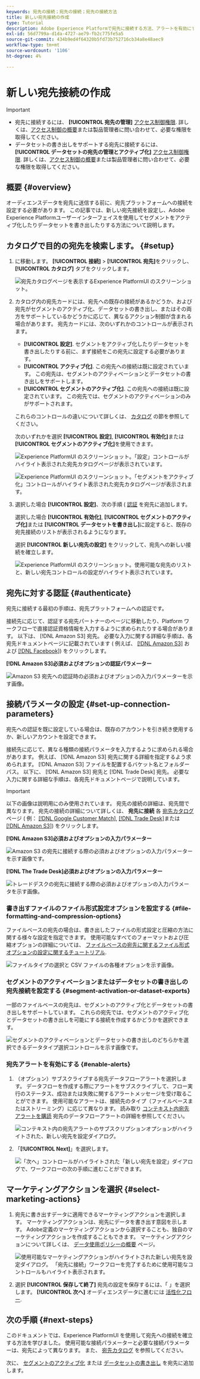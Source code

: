 ```yaml
---
keywords: 宛先の接続；宛先の接続；宛先の接続方法
title: 新しい宛先接続の作成
type: Tutorial
description: Adobe Experience Platformで宛先に接続する方法、アラートを有効にする方法、接続した宛先に対するマーケティングアクションを設定する方法について説明します。
exl-id: 56d7799a-d1da-4727-ae79-fb2c775fe5a5
source-git-commit: 434b9ed4f64320b5fd73b752716cb34a8e48aec9
workflow-type: tm+mt
source-wordcount: '1106'
ht-degree: 4%

---
```


# 新しい宛先接続の作成

>[!IMPORTANT]
> 
>* 宛先に接続するには、 **[!UICONTROL 宛先の管理]** [アクセス制御権限](/help/access-control/home.md#permissions). 詳しくは、[アクセス制御の概要](/help/access-control/ui/overview.md)または製品管理者に問い合わせて、必要な権限を取得してください。
>* データセットの書き出しをサポートする宛先に接続するには、 **[!UICONTROL データセットの宛先の管理とアクティブ化]** [アクセス制御権限](/help/access-control/home.md#permissions). 詳しくは、[アクセス制御の概要](/help/access-control/ui/overview.md)または製品管理者に問い合わせて、必要な権限を取得してください。


## 概要 {#overview}

オーディエンスデータを宛先に送信する前に、宛先プラットフォームへの接続を設定する必要があります。 この記事では、新しい宛先接続を設定し、Adobe Experience Platformユーザーインターフェイスを使用してセグメントをアクティブ化したりデータセットを書き出したりする方法について説明します。

## カタログで目的の宛先を検索します。 {#setup}

1. に移動します。 **[!UICONTROL 接続]** > **[!UICONTROL 宛先]**&#x200B;をクリックし、 **[!UICONTROL カタログ]** タブをクリックします。

   ![宛先カタログページを表示するExperience PlatformUI のスクリーンショット。](../assets/ui/connect-destinations/catalog.png)

2. カタログ内の宛先カードには、宛先への既存の接続があるかどうか、および宛先がセグメントのアクティブ化、データセットの書き出し、またはその両方をサポートしているかどうかに応じて、異なるアクション制御が含まれる場合があります。 宛先カードには、次のいずれかのコントロールが表示されます。

   * **[!UICONTROL 設定]**. セグメントをアクティブ化したりデータセットを書き出したりする前に、まず接続をこの宛先に設定する必要があります。
   * **[!UICONTROL アクティブ化]**. この宛先への接続は既に設定されています。 この宛先は、セグメントのアクティベーションとデータセットの書き出しをサポートします。
   * **[!UICONTROL セグメントのアクティブ化]**. この宛先への接続は既に設定されています。 この宛先では、セグメントのアクティベーションのみがサポートされます。

   これらのコントロールの違いについて詳しくは、 [カタログ](../ui/destinations-workspace.md#catalog) の節を参照してください。

   次のいずれかを選択 **[!UICONTROL 設定]**, **[!UICONTROL 有効化]**&#x200B;または **[!UICONTROL セグメントのアクティブ化]**&#x200B;を使用できます。

   ![Experience PlatformUI のスクリーンショット。「設定」コントロールがハイライト表示された宛先カタログページが表示されています。](../assets/ui/connect-destinations/set-up.png)

   ![Experience PlatformUI のスクリーンショット。「セグメントをアクティブ化」コントロールがハイライト表示された宛先カタログページが表示されます。](../assets/ui/connect-destinations/activate-segments.png)

3. 選択した場合 **[!UICONTROL 設定]**、次の手順 ( [認証](#authenticate) を宛先に追加します。

   選択した場合 **[!UICONTROL 有効化]**, **[!UICONTROL セグメントのアクティブ化]**&#x200B;または **[!UICONTROL データセットを書き出し]**&#x200B;に設定すると、既存の宛先接続のリストが表示されるようになります。

   選択 **[!UICONTROL 新しい宛先の設定]** をクリックして、宛先への新しい接続を確立します。

   ![Experience PlatformUI のスクリーンショット。使用可能な宛先のリストと、新しい宛先コントロールの設定がハイライト表示されています。](../assets/ui/connect-destinations/configure-new-destination.png)

## 宛先に対する認証 {#authenticate}

宛先に接続する最初の手順は、宛先プラットフォームへの認証です。

接続先に応じて、認証する宛先パートナーのページに移動したり、Platform ワークフローで直接認証資格情報を入力するように求められたりする場合があります。 以下は、 [!DNL Amazon S3] 宛先。 必要な入力に関する詳細な手順は、各宛先ドキュメントページに記載されています ( 例えば、 [[!DNL Amazon S3]](/help/destinations/catalog/cloud-storage/amazon-s3.md#authenticate) および [[!DNL Facebook]](/help/destinations/catalog/social/facebook.md#authenticate)) をクリックします。

**[!DNL Amazon S3]必須およびオプションの認証パラメーター**

![Amazon S3 宛先への認証時の必須およびオプションの入力パラメーターを示す画像。](../assets/ui/connect-destinations/authenticate-amazon-s3-example.png)

## 接続パラメータの設定 {#set-up-connection-parameters}

宛先への認証を既に設定している場合は、既存のアカウントを引き続き使用するか、新しいアカウントを設定できます。

接続先に応じて、異なる種類の接続パラメータを入力するように求められる場合があります。 例えば、 [!DNL Amazon S3] 宛先に関する詳細を指定するよう求められます。 [!DNL Amazon S3] ファイルを配置するバケット名とフォルダーパス。 以下に、 [!DNL Amazon S3] 宛先と [!DNL Trade Desk] 宛先。 必要な入力に関する詳細な手順は、各宛先ドキュメントページで説明しています。

>[!IMPORTANT]
>
>以下の画像は説明用にのみ使用されています。 宛先の接続の詳細は、宛先間で異なります。 宛先の接続の詳細について詳しくは、 **宛先に接続** 各 [宛先カタログ](../catalog/overview.md) ページ ( 例： [[!DNL Google Customer Match]](../catalog/advertising/google-customer-match.md#connect), [[!DNL Trade Desk]](/help/destinations/catalog/advertising/tradedesk.md#connect)または [[!DNL Amazon S3]](/help/destinations/catalog/cloud-storage/amazon-s3.md#destination-details)) をクリックします。

**[!DNL Amazon S3]必須およびオプションの入力パラメーター**

![Amazon S3 の宛先に接続する際の必須およびオプションの入力パラメーターを示す画像です。](../assets/ui/connect-destinations/connect-destination-amazons3-example.png)

**[!DNL The Trade Desk]必須およびオプションの入力パラメーター**

![トレードデスクの宛先に接続する際の必須およびオプションの入力パラメータを示す画像。](../assets/ui/connect-destinations/connect-destination-trade-desk-example.png)

### 書き出すファイルのファイル形式設定オプションを設定する {#file-formatting-and-compression-options}

ファイルベースの宛先の場合は、書き出したファイルの形式設定と圧縮の方法に関する様々な設定を指定できます。 使用可能なすべてのフォーマットおよび圧縮オプションの詳細については、 [ファイルベースの宛先に関するファイル形式オプションの設定に関するチュートリアル](/help/destinations/ui/batch-destinations-file-formatting-options.md).

![ファイルタイプの選択と CSV ファイルの各種オプションを示す画像。](/help/destinations/assets/ui/connect-destinations/file-formatting-options.png)

### セグメントのアクティベーションまたはデータセットの書き出しの宛先接続を設定する {#segment-activation-or-dataset-exports}

一部のファイルベースの宛先は、セグメントのアクティブ化とデータセットの書き出しをサポートしています。 これらの宛先では、セグメントのアクティブ化とデータセットの書き出しを可能にする接続を作成するかどうかを選択できます。

![セグメントのアクティベーションとデータセットの書き出しのどちらかを選択できるデータタイプ選択コントロールを示す画像です。](/help/destinations/assets/ui/connect-destinations/data-type-selection.png)

### 宛先アラートを有効にする {#enable-alerts}

1. （オプション）サブスクライブする宛先データフローアラートを選択します。 データフローを作成する際にアラートをサブスクライブして、フロー実行のステータス、成功または失敗に関するアラートメッセージを受け取ることができます。 使用可能なアラートは、接続先のタイプ（ファイルベースまたはストリーミング）に応じて異なります。 読み取り [コンテキスト内宛先アラートを購読](alerts.md) 宛先のデータフローアラートの詳細を参照してください。

   ![コンテキスト内の宛先アラートのサブスクリプションオプションがハイライトされた、新しい宛先を設定ダイアログ。](../assets/ui/connect-destinations/subscribe-to-alerts.png)

2. 「**[!UICONTROL Next]**」を選択します。

   ![「次へ」コントロールがハイライトされた「新しい宛先を設定」ダイアログで、ワークフローの次の手順に進むことができます。](../assets/ui/connect-destinations/next.png)

## マーケティングアクションを選択 {#select-marketing-actions}

1. 宛先に書き出すデータに適用できるマーケティングアクションを選択します。 マーケティングアクションは、宛先にデータを書き出す意図を示します。 Adobe定義のマーケティングアクションから選択することも、独自のマーケティングアクションを作成することもできます。 マーケティングアクションについて詳しくは、 [データ使用ポリシーの概要](../../data-governance/policies/overview.md) ページ。

   ![使用可能なマーケティングアクションがハイライトされた新しい宛先を設定ダイアログ。 「宛先に接続」ワークフローを完了するために使用可能なコントロールもハイライト表示されます。](../assets/ui/connect-destinations/governance.png)

2. 選択 **[!UICONTROL 保存して終了]** 宛先の設定を保存するには、「 」を選択します。 **[!UICONTROL 次へ]** オーディエンスデータに進むには [活性化フロー](activation-overview.md).

## 次の手順 {#next-steps}

このドキュメントでは、Experience PlatformUI を使用して宛先への接続を確立する方法を学びました。 使用可能な接続パラメーターと必要な接続パラメーターは、宛先によって異なります。 また、 [宛先カタログ](/help/destinations/catalog/overview.md) を参照してください。

次に、 [セグメントのアクティブ化](/help/destinations/ui/activation-overview.md) または [データセットの書き出し](/help/destinations/ui/export-datasets.md) を宛先に追加します。
